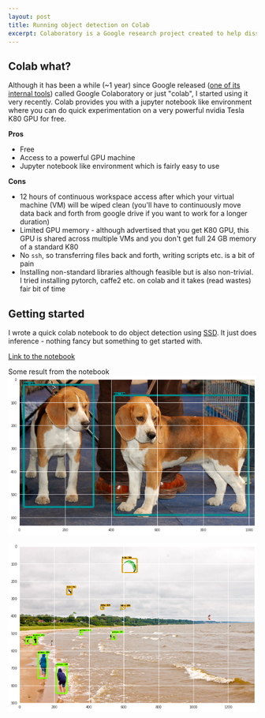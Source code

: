 ```yaml
---
layout: post
title: Running object detection on Colab
excerpt: Colaboratory is a Google research project created to help disseminate machine learning education and research
---
```



## Colab what?
Although it has been a while (~1 year) since Google released ([one of its internal tools](https://twitter.com/ch402/status/923948575469461505)) called Google Colaboratory or just "colab", I started using it very recently. Colab provides you with a jupyter notebook like environment where you can do quick experimentation on a very powerful nvidia Tesla K80 GPU for free.

**Pros**
* Free
* Access to a powerful GPU machine
* Jupyter notebook like environment which is fairly easy to use

**Cons**
* 12 hours of continuous workspace access after which your virtual machine (VM) will be wiped clean (you'll have to continuously move data back and forth from google drive if you want to work for a longer duration)
* Limited GPU memory - although advertised that you get K80 GPU, this GPU is shared across multiple VMs and you don't get full 24 GB memory of a standard K80
* No `ssh`, so transferring files back and forth, writing scripts etc. is a bit of pain
* Installing non-standard libraries although feasible but is also non-trivial. I tried installing pytorch, caffe2 etc. on colab and it takes (read wastes) fair bit of time

## Getting started

I wrote a  quick colab notebook to do object detection using [SSD](https://arxiv.org/abs/1512.02325). It just does inference - nothing fancy but something to get started with.

[Link to the notebook](https://colab.research.google.com/drive/1NouuLFs-DwkvpJSbMoIrbTzkhR1iaaiP)

Some result from the notebook
![_config.yml](/images/colab/ssd1.png)

![_config.yml](/images/colab/ssd2.png)